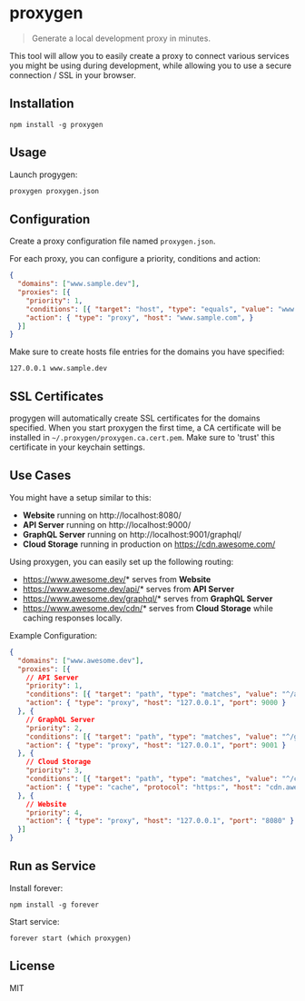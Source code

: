 # proxygen

> Generate a local development proxy in minutes.

This tool will allow you to easily create a proxy to connect various services you might be using during development, while allowing you to use a secure connection / SSL in your browser.

## Installation

```
npm install -g proxygen
```

## Usage

Launch progygen:
```bash
proxygen proxygen.json
```

## Configuration

Create a proxy configuration file named `proxygen.json`.

For each proxy, you can configure a priority, conditions and action:
```json
{
  "domains": ["www.sample.dev"],
  "proxies": [{
    "priority": 1,
    "conditions": [{ "target": "host", "type": "equals", "value": "www.sample.dev", "then": "pass" }],
    "action": { "type": "proxy", "host": "www.sample.com", }
  }]
}
```

Make sure to create hosts file entries for the domains you have specified:
```
127.0.0.1 www.sample.dev
```

## SSL Certificates

progygen will automatically create SSL certificates for the domains specified. When you start proxygen the first time, a CA certificate will be installed in `~/.proxygen/proxygen.ca.cert.pem`. Make sure to 'trust' this certificate in your keychain settings.

## Use Cases

You might have a setup similar to this:

* **Website** running on http://localhost:8080/
* **API Server** running on http://localhost:9000/
* **GraphQL Server** running on http://localhost:9001/graphql/
* **Cloud Storage** running in production on https://cdn.awesome.com/

Using proxygen, you can easily set up the following routing:

* https://www.awesome.dev/* serves from **Website**
* https://www.awesome.dev/api/* serves from **API Server**
* https://www.awesome.dev/graphql/* serves from **GraphQL Server**
* https://www.awesome.dev/cdn/* serves from **Cloud Storage** while caching responses locally.

Example Configuration:

```json
{
  "domains": ["www.awesome.dev"],
  "proxies": [{
    // API Server
    "priority": 1,
    "conditions": [{ "target": "path", "type": "matches", "value": "^/api/", "then": "pass" }],
    "action": { "type": "proxy", "host": "127.0.0.1", "port": 9000 }
  }, {
    // GraphQL Server
    "priority": 2,
    "conditions": [{ "target": "path", "type": "matches", "value": "^/graphql/", "then": "pass" }],
    "action": { "type": "proxy", "host": "127.0.0.1", "port": 9001 }
  }, {
    // Cloud Storage
    "priority": 3,
    "conditions": [{ "target": "path", "type": "matches", "value": "^/cdn/", "then": "pass" }],
    "action": { "type": "cache", "protocol": "https:", "host": "cdn.awesome.com", "root": "/tmp/cdn" }
  }, {
    // Website
    "priority": 4,
    "action": { "type": "proxy", "host": "127.0.0.1", "port": "8080" }
  }]
}
```

## Run as Service

Install forever:
```
npm install -g forever
```

Start service:
```
forever start (which proxygen)
```

## License

MIT
